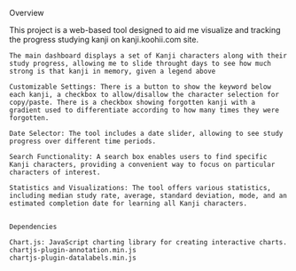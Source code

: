 Overview

This project is a web-based tool designed to aid me visualize and tracking the progress studying kanji on kanji.koohii.com site. 

    The main dashboard displays a set of Kanji characters along with their study progress, allowing me to slide throught days to see how much strong is that kanji in memory, given a legend above

    Customizable Settings: There is a button to show the keyword below each kanji, a checkbox to allow/disallow the character selection for copy/paste. There is a checkbox showing forgotten kanji with a gradient used to differentiate according to how many times they were forgotten.

    Date Selector: The tool includes a date slider, allowing to see study progress over different time periods.

    Search Functionality: A search box enables users to find specific Kanji characters, providing a convenient way to focus on particular characters of interest.

    Statistics and Visualizations: The tool offers various statistics, including median study rate, average, standard deviation, mode, and an estimated completion date for learning all Kanji characters.


    Dependencies

    Chart.js: JavaScript charting library for creating interactive charts.
    chartjs-plugin-annotation.min.js
    chartjs-plugin-datalabels.min.js
